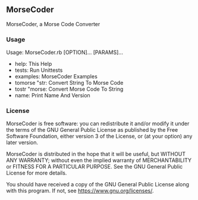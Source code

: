 ## MorseCoder
MorseCoder, a Morse Code Converter

### Usage
Usage: MorseCoder.rb [OPTION]... [PARAMS]...
- help: This Help
- tests: Run Unittests
- examples: MorseCoder Examples
- tomorse "str: Convert String To Morse Code
- tostr "morse: Convert Morse Code To String
- name: Print Name And Version

### License
MorseCoder is free software: you can redistribute it and/or modify
it under the terms of the GNU General Public License as published by
the Free Software Foundation, either version 3 of the License, or
(at your option) any later version.

MorseCoder is distributed in the hope that it will be useful,
but WITHOUT ANY WARRANTY; without even the implied warranty of
MERCHANTABILITY or FITNESS FOR A PARTICULAR PURPOSE.  See the
GNU General Public License for more details.

You should have received a copy of the GNU General Public License
along with this program.  If not, see <https://www.gnu.org/licenses/>.
